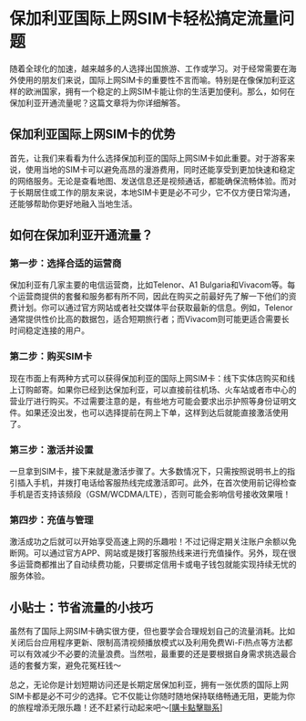 # 保加利亚国际上网SIM卡轻松搞定流量问题

随着全球化的加速，越来越多的人选择出国旅游、工作或学习。对于经常需要在海外使用的朋友们来说，国际上网SIM卡的重要性不言而喻。特别是在像保加利亚这样的欧洲国家，拥有一个稳定的上网SIM卡能让你的生活更加便利。那么，如何在保加利亚开通流量呢？这篇文章将为你详细解答。

## 保加利亚国际上网SIM卡的优势

首先，让我们来看看为什么选择保加利亚的国际上网SIM卡如此重要。对于游客来说，使用当地的SIM卡可以避免高昂的漫游费用，同时还能享受到更加快速和稳定的网络服务。无论是查看地图、发送信息还是视频通话，都能确保流畅体验。而对于长期居住或工作的朋友来说，本地SIM卡更是必不可少，它不仅方便日常沟通，还能够帮助你更好地融入当地生活。

## 如何在保加利亚开通流量？

### 第一步：选择合适的运营商

保加利亚有几家主要的电信运营商，比如Telenor、A1 Bulgaria和Vivacom等。每个运营商提供的套餐和服务都有所不同，因此在购买之前最好先了解一下他们的资费计划。你可以通过官方网站或者社交媒体平台获取最新的信息。例如，Telenor通常提供性价比高的数据包，适合短期旅行者；而Vivacom则可能更适合需要长时间稳定连接的用户。

### 第二步：购买SIM卡

现在市面上有两种方式可以获得保加利亚的国际上网SIM卡：线下实体店购买和线上订购邮寄。如果你已经到达保加利亚，可以直接前往机场、火车站或者市中心的营业厅进行购买。不过需要注意的是，有些地方可能会要求出示护照等身份证明文件。如果还没出发，也可以选择提前在网上下单，这样到达后就能直接激活使用了。

### 第三步：激活并设置

一旦拿到SIM卡，接下来就是激活步骤了。大多数情况下，只需按照说明书上的指引插入手机，并拨打电话给客服热线完成激活即可。此外，在首次使用前记得检查手机是否支持该频段（GSM/WCDMA/LTE），否则可能会影响信号接收效果哦！

### 第四步：充值与管理

激活成功之后就可以开始享受高速上网的乐趣啦！不过记得定期关注账户余额以免断网。可以通过官方APP、网站或是拨打客服热线来进行充值操作。另外，现在很多运营商都推出了自动续费功能，只要绑定信用卡或电子钱包就能实现持续无忧的服务体验。

## 小贴士：节省流量的小技巧

虽然有了国际上网SIM卡确实很方便，但也要学会合理规划自己的流量消耗。比如关闭后台应用程序更新、限制高清视频播放模式以及利用免费Wi-Fi热点等方法都可以有效减少不必要的流量浪费。当然啦，最重要的还是要根据自身需求挑选最合适的套餐方案，避免花冤枉钱～

总之，无论你是计划短期访问还是长期定居保加利亚，拥有一张优质的国际上网SIM卡都是必不可少的选择。它不仅能让你随时随地保持联络畅通无阻，更能为你的旅程增添无限乐趣！还不赶紧行动起来吧～[[購卡點擊聯系](https://t.me/s/esim1088)]